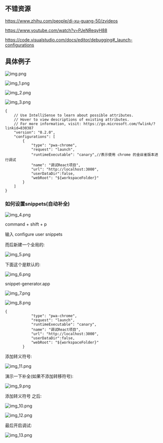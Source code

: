 
## 不错资源

https://www.zhihu.com/people/di-xu-guang-50/zvideos

https://www.youtube.com/watch?v=PJeNReqyH88

https://code.visualstudio.com/docs/editor/debugging#_launch-configurations



## 具体例子

![img.png](img.png)

![img_1.png](img_1.png)

![img_2.png](img_2.png)


![img_3.png](img_3.png)

```shell
{
    // Use IntelliSense to learn about possible attributes.
    // Hover to view descriptions of existing attributes.
    // For more information, visit: https://go.microsoft.com/fwlink/?linkid=830387
    "version": "0.2.0",
    "configurations": [
        {
            "type": "pwa-chrome",
            "request": "launch",
            "runtimeExecutable": "canary",//表示使用 chrome 的金丝雀版本进行调试
            "name": "调试React项目",
            "url": "http://localhost:3000",
            "userDataDir":false,
            "webRoot": "${workspaceFolder}"
        }
    ]
}
```

### 如何设置snippets(自动补全)

![img_4.png](img_4.png)

command + shift + p  

输入 configure user snippets

而后新建一个全局的:

![img_5.png](img_5.png)

下面这个是默认的:

![img_6.png](img_6.png)

snippet-generator.app

![img_7.png](img_7.png)

![img_8.png](img_8.png)

```
{
            "type": "pwa-chrome",
            "request": "launch",
            "runtimeExecutable": "canary",
            "name": "调试React项目",
            "url": "http://localhost:3000",
            "userDataDir":false,
            "webRoot": "${workspaceFolder}"
        }
```
添加转义符号:

![img_11.png](img_11.png)

演示一下补全(如果不添加转移符号):

![img_9.png](img_9.png)

添加转义符号 之后:

![img_10.png](img_10.png)


![img_12.png](img_12.png)

最后开启调试:

![img_13.png](img_13.png)















